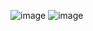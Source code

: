 ![image](https://user-images.githubusercontent.com/78639838/200187776-5f379402-0fcf-4c9d-8115-fe63a9ede959.png)
![image](https://user-images.githubusercontent.com/78639838/200187682-35e2a419-9ce6-455c-9d29-77c090d44c14.png)
